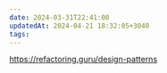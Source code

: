 ```yaml
---
date: 2024-03-31T22:41:00
updatedAt: 2024-04-21 18:32:05+3040
tags: 
---
```

https://refactoring.guru/design-patterns